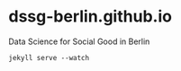 dssg-berlin.github.io
=====================

Data Science for Social Good in Berlin

    jekyll serve --watch
